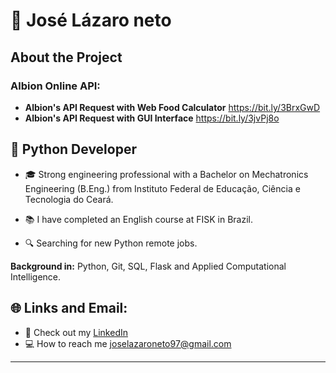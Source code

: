 # :pushpin: José Lázaro neto
 

## About the Project
### Albion Online API:

* **Albion's API Request with Web Food Calculator** https://bit.ly/3BrxGwD
* **Albion's API Request with GUI Interface** https://bit.ly/3jvPj8o
 
## :dart: Python Developer

 * :mortar_board: Strong engineering professional with a Bachelor on Mechatronics Engineering (B.Eng.) from Instituto Federal de Educação, Ciência e Tecnologia do Ceará.

* :books: I have completed an English course at FISK in Brazil.

* :mag: Searching for new Python remote jobs.


**Background in:** Python, Git, SQL, Flask and Applied Computational Intelligence.
 

## :globe_with_meridians: Links and Email:
* :page_with_curl: Check out my [LinkedIn](https://www.linkedin.com/in/joselazaroneto232/)
* :computer: How to reach me joselazaroneto97@gmail.com

 
---





